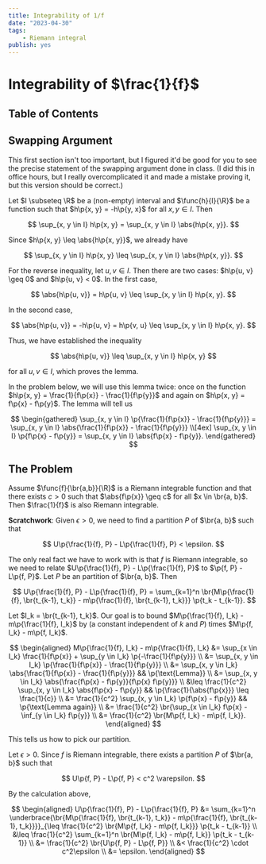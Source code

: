 ```yaml
---
title: Integrability of 1/f
date: "2023-04-30"
tags:
    - Riemann integral
publish: yes
---
```


# Integrability of $\frac{1}{f}$

## Table of Contents

## Swapping Argument

This first section isn't too important, but I figured it'd be good for you to see the precise statement of the swapping argument done in class. (I did this in office hours, but I really overcomplicated it and made a mistake proving it, but this version should be correct.)

<lemma>

Let $I \subseteq \R$ be a (non-empty) interval and $\func{h}{I}{\R}$ be a function such that $h\p{x, y} = -h\p{y, x}$ for all $x, y \in I$. Then

$$
\sup_{x, y \in I} h\p{x, y} = \sup_{x, y \in I} \abs{h\p{x, y}}.
$$

</lemma>

<proof>

Since $h\p{x, y} \leq \abs{h\p{x, y}}$, we already have

$$
\sup_{x, y \in I} h\p{x, y} \leq \sup_{x, y \in I} \abs{h\p{x, y}}.
$$

For the reverse inequality, let $u, v \in I$. Then there are two cases: $h\p{u, v} \geq 0$ and $h\p{u, v} < 0$. In the first case,

$$
\abs{h\p{u, v}} = h\p{u, v} \leq \sup_{x, y \in I} h\p{x, y}.
$$

In the second case,

$$
\abs{h\p{u, v}} = -h\p{u, v} = h\p{v, u} \leq \sup_{x, y \in I} h\p{x, y}.
$$

Thus, we have established the inequality

$$
\abs{h\p{u, v}} \leq \sup_{x, y \in I} h\p{x, y}
$$

for all $u, v \in I$, which proves the lemma.

</proof>

In the problem below, we will use this lemma twice: once on the function $h\p{x, y} = \frac{1}{f\p{x}} - \frac{1}{f\p{y}}$ and again on $h\p{x, y} = f\p{x} - f\p{y}$. The lemma will tell us

$$
\begin{gathered}
  \sup_{x, y \in I} \p{\frac{1}{f\p{x}} - \frac{1}{f\p{y}}} = \sup_{x, y \in I} \abs{\frac{1}{f\p{x}} - \frac{1}{f\p{y}}} \\[4ex]
  \sup_{x, y \in I} \p{f\p{x} - f\p{y}} = \sup_{x, y \in I} \abs{f\p{x} - f\p{y}}.
\end{gathered}
$$

## The Problem

<proposition>

Assume $\func{f}{\br{a,b}}{\R}$ is a Riemann integrable function and that there exists $c > 0$ such that $\abs{f\p{x}} \geq c$ for all $x \in \br{a, b}$. Then $\frac{1}{f}$ is also Riemann integrable.

</proposition>

**Scratchwork**: Given $\epsilon > 0$, we need to find a partition $P$ of $\br{a, b}$ such that

$$
U\p{\frac{1}{f}, P} - L\p{\frac{1}{f}, P} < \epsilon.
$$

The only real fact we have to work with is that $f$ is Riemann integrable, so we need to relate $U\p{\frac{1}{f}, P} - L\p{\frac{1}{f}, P}$ to $\p{f, P} - L\p{f, P}$. Let $P$ be an partition of $\br{a, b}$. Then

$$
U\p{\frac{1}{f}, P} - L\p{\frac{1}{f}, P}
  = \sum_{k=1}^n \br{M\p{\frac{1}{f}, \br{t_{k-1}, t_k}} - m\p{\frac{1}{f}, \br{t_{k-1}, t_k}}} \p{t_k - t_{k-1}}.
$$

Let $I_k = \br{t_{k-1}, t_k}$. Our goal is to bound $M\p{\frac{1}{f}, I_k} - m\p{\frac{1}{f}, I_k}$ by (a constant independent of $k$ and $P$) times $M\p{f, I_k} - m\p{f, I_k}$.

$$
\begin{aligned}
  M\p{\frac{1}{f}, I_k} - m\p{\frac{1}{f}, I_k}
    &= \sup_{x \in I_k} \frac{1}{f\p{x}} + \sup_{y \in I_k} \p{-\frac{1}{f\p{y}}} \\
    &= \sup_{x, y \in I_k} \p{\frac{1}{f\p{x}} - \frac{1}{f\p{y}}} \\
    &= \sup_{x, y \in I_k} \abs{\frac{1}{f\p{x}} - \frac{1}{f\p{y}}}
      && \p{\text{Lemma}} \\
    &= \sup_{x, y \in I_k} \abs{\frac{f\p{x} - f\p{y}}{f\p{x} f\p{y}}} \\
    &\leq \frac{1}{c^2} \sup_{x, y \in I_k} \abs{f\p{x} - f\p{y}}
      && \p{\frac{1}{\abs{f\p{x}}} \leq \frac{1}{c}} \\
    &= \frac{1}{c^2} \sup_{x, y \in I_k} \p{f\p{x} - f\p{y}}
      && \p{\text{Lemma again}} \\
    &= \frac{1}{c^2} \br{\sup_{x \in I_k} f\p{x} - \inf_{y \in I_k} f\p{y}} \\
    &=  \frac{1}{c^2} \br{M\p{f, I_k} - m\p{f, I_k}}.
\end{aligned}
$$

This tells us how to pick our partition.

<proof>

Let $\epsilon > 0$. Since $f$ is Riemann integrable, there exists a partition $P$ of $\br{a, b}$ such that

$$
U\p{f, P} - L\p{f, P} < c^2 \varepsilon.
$$

By the calculation above,

$$
\begin{aligned}
  U\p{\frac{1}{f}, P} - L\p{\frac{1}{f}, P}
    &= \sum_{k=1}^n \underbrace{\br{M\p{\frac{1}{f}, \br{t_{k-1}, t_k}} - m\p{\frac{1}{f}, \br{t_{k-1}, t_k}}}}_{\leq \frac{1}{c^2} \br{M\p{f, I_k} - m\p{f, I_k}}} \p{t_k - t_{k-1}} \\
    &\leq \frac{1}{c^2} \sum_{k=1}^n \br{M\p{f, I_k} - m\p{f, I_k}} \p{t_k - t_{k-1}} \\
    &= \frac{1}{c^2} \br{U\p{f, P} - L\p{f, P}} \\
    &< \frac{1}{c^2} \cdot c^2\epsilon \\
    &= \epsilon.
\end{aligned}
$$

</proof>
